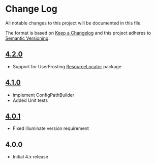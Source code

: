 # Change Log

All notable changes to this project will be documented in this file.

The format is based on [Keep a Changelog](http://keepachangelog.com/en/1.0.0/) and this project adheres to [Semantic Versioning](http://semver.org/spec/v2.0.0.html).

## [4.2.0]
 - Support for UserFrosting [ResourceLocator](https://github.com/userfrosting/UniformResourceLocator) package

## [4.1.0]
 - implement ConfigPathBuilder
 - Added Unit tests

## [4.0.1]
 - Fixed Illuminate version requirement

## 4.0.0
 - Initial 4.x release

[4.2.0]: https://github.com/userfrosting/config/compare/4.1.0...4.2.0
[4.1.0]: https://github.com/userfrosting/config/compare/4.0.1...4.1.0
[4.0.1]: https://github.com/userfrosting/config/compare/4.0.0...4.0.1
